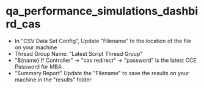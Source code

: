 # qa_performance_simulations_dashbird_cas
 
- In "CSV Data Set Config", Update "Filename" to the location of the file on your machine
- Thread Group Name: "Latest Script Thread Group"
- "${name} If Controller" -> "cas redirect" -> "password" is the latest CCE Password for MBA
- "Summary Report" Update the "Filename" to save the results on your machine in the "results" folder
